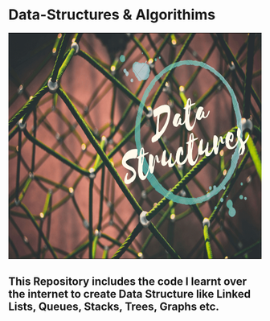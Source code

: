 # Data-Structures & Algorithims

<img src="https://github.com/tanyasingh27/Data-Structures/blob/master/Images/DS.png" alt="image" width="940px" height="450px">


## This Repository includes the code I learnt over the internet to create Data Structure like Linked Lists, Queues, Stacks, Trees, Graphs etc.